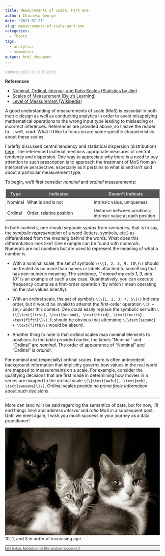 ```yaml
---
title: Measurements of Scale, Part One
author: Chionesu George
date: '2023-07-27'
slug: measurements-of-scale-part-one
categories:
  - Theory
tags:
  - analytics
  - semantics
output: html_document
---
```


<span style="font-size:smaller; text-decoration:italic; color:#999999; ">Updated 2023-10-21 20:26:32</span>

**References**
- [Nominal, Ordinal, Interval, and Ratio Scales (Statistics by Jim)](https://statisticsbyjim.com/basics/nominal-ordinal-interval-ratio-scales/)
- [Scales of Measurement (Byju’s Learning)](https://byjus.com/maths/scales-of-measurement/)
- [Level of Measurement (Wikipedia)](https://en.wikipedia.org/wiki/Level_of_measurement#)

A good understanding of measurements of scale (MoS) is essential in both metric design as well as conducting analytics in order to avoid misapplying mathematical operations to the wrong input type leading to misleading or incorrect inferences. References are provided above, so I leave the reader to … well, *read*.
What I’d like to focus on are some specific characteristics about these scales.

I briefly discussed central tendency and statistical dispersion (distribution) [here](https://delriaan.github.io/2023/07/15/distributions-and-some-mean-advice/). The referenced material mentions appripriate measures of central tendency and dispersion. One way to appreciate why there is a need to pay attention to such prescription is to approach the treatment of MoS from an interpretive perspective: especially as it pertains to what is and isn’t said about a particular measurement type.

To begin, we’ll first consider *nominal* and *ordinal* measurements:

<table style="border:outset 2px; ">
<tr>
<th style="background-color:#555555; color:#DEDADF; padding:5px; " width="10%">Type</th>
<th style="background-color:#555555; color:#DEDADF; padding:5px; " width="45%">Indicates</th>
<th style="background-color:#555555; color:#DEDADF; padding:5px; " width="45%">Doesn't Indicate</th>
</tr>
<tr>
<td style="padding:5px" width="10%">Nominal</td>
<td style="padding:5px" width="45%">What is and is not</td>
<td style="padding:5px" width="45%">Intrinsic value, uniqueness</td>
</tr>
<tr>
<td style="padding:5px" width="10%">Ordinal</td>
<td style="padding:5px" width="45%">Order, relative position</td>
<td style="padding:5px" width="45%">Distance between positions; intrinsic value at each position</td>
</tr>
</table>

In both contexts, one should separate *syntax* from *semantics*; that is to say, the *symbolic representation* of a word (letters, symbols, etc.) as differentiated from the *meaning* behind the words. What does this differentiation look like? One example can be found with *numerals*. Numerals are not numbers but are used to represent the meaning of what a number is.

- With a nominal scale, the set of symbols `\(\{1, 2, 3, 9, 10\}\)` should be treated as no more than names or labels attached to something that has non-numeric meaning. The sentence, *“I named my cats 1, 3, and 10”* is an example of such a use case. Quantitatively, you can execute frequency counts as a first-order operation (by which I mean operating on the raw values directly).

- With an ordinal scale, the set of symbols `\(\{1, 2, 3, 4, 5\}\)` indicate order, but it would be invalid to attempt the first-order operation `\(2 + 10\)` under this context. One could easily replace the symbolic set with `\(\{\text{first}, \text{second}, \text{third}, \text{fourth}, \text{fifth}\}\)`. It should be obvious that attemping `\(\text{second} + \text{fifth}\)` would be absurd.

- Another thing to note is that ordinal scales map nominal elements to positions. In the table provided earlier, the labels “Nominal” and “Ordinal” are *nominal*. The order of appearance of “Nominal” and “Ordinal” is *ordinal*.

For nominal and (especially) ordinal scales, there is often antecedent background information that implicitly governs how values in the real world are mapped to measurements on a scale. For example, consider the qualifying decisions that are first made in determining how movies in a series are mapped to the ordinal scale `\(\{\text{awful}, \text{meh}, \text{awesome}\}\)`. Ordinal scales provide *no prima facie information* about such decisions.

<hr style="width:100%">

More can (and will) be said regarding the semantics of data, but for now, I’ll end things here and address *interval* and *ratio* MoS in a subsequent post. Until we meet again, I wish you much success in your journey as a data practitioner!

<span>
<img src="3 cats.jpg" width="512" height="350.4"/>
<br/>
10, 1, and 3 in order of increasing age
</span>
<p><p style="border-top: solid 2px black; border-bottom: solid 2px black; background-color: #EFEFEF; font-size:smaller; "><span style="font-family:Georgia; font-variant:italic; ">Life is data, but data is not life: analyze responsibly!</span></p></p>
